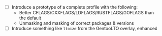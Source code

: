 - [ ] Introduce a prototype of a complete profile with the following:
    - Better CFLAGS/CXXFLAGS/LDFLAGS/RUSTFLAGS/GOFLAGS than the default
    - Unmasking and masking of correct packages & versions
- [ ] Introduce something like `ltoize` from the GentooLTO overlay, enhanced
